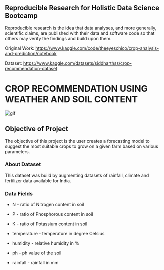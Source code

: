 ## Reproducible Research for Holistic Data Science Bootcamp 

Reproducible research is the idea that data analyses, and more generally, scientific claims, are published with their data and software code so that others may verify the findings and build upon them.  

Original Work: https://www.kaggle.com/code/theeyeschico/crop-analysis-and-prediction/notebook

Dataset: https://www.kaggle.com/datasets/siddharthss/crop-recommendation-dataset

#  CROP RECOMMENDATION USING WEATHER AND SOIL CONTENT

![gif](https://media.giphy.com/media/BjxJwKAnZ2oHHc1aqS/giphy-downsized-large.gif)


## Objective of Project

The objective of this project is the user creates a forecasting model to suggest the most suitable crops to grow on a given farm based on various parameters.

### About Dataset

This dataset was build by augmenting datasets of rainfall, climate and fertilizer data available for India.

### Data Fields

- N - ratio of Nitrogen content in soil

- P - ratio of Phosphorous content in soil

- K - ratio of Potassium content in soil

- temperature - temperature in degree Celsius

- humidity - relative humidity in %

- ph - ph value of the soil

- rainfall - rainfall in mm
